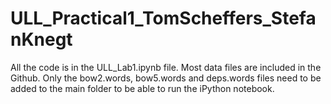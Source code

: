 # ULL_Practical1_TomScheffers_StefanKnegt

All the code is in the ULL_Lab1.ipynb file. Most data files are included in the Github. 
Only the bow2.words, bow5.words and deps.words files need to be added to the main folder to be able to run the iPython notebook.
